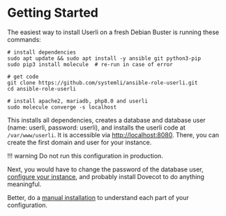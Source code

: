 # Getting Started

The easiest way to install Userli on a fresh Debian Buster is running these commands:

    # install dependencies
    sudo apt update && sudo apt install -y ansible git python3-pip
    sudo pip3 install molecule  # re-run in case of error

    # get code
    git clone https://github.com/systemli/ansible-role-userli.git
    cd ansible-role-userli

    # install apache2, mariadb, php8.0 and userli
    sudo molecule converge -s localhost

This installs all dependencies, creates a database and database user
(name: userli, password: userli), and installs the userli code at `/var/www/userli`.
It is accessible via [http://localhost:8080](http://localhost:8080).
There, you can create the first domain and user for your instance.

!!! warning
    Do not run this configuration in production.

Next, you would have to change the password of the database user,
[configure your instance](../installation/configuration),
and probably install Dovecot to do anything meaningful.

Better, do a [manual installation](../installation) to understand each part of your
configuration.
